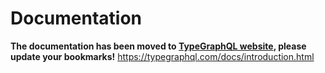 # Documentation

**The documentation has been moved to [TypeGraphQL website](https://typegraphql.com), please update your bookmarks!**
https://typegraphql.com/docs/introduction.html
